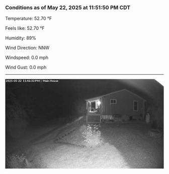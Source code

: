 ### Conditions as of May 22, 2025 at 11:51:50 PM CDT 

Temperature: 52.70 &deg;F

Feels like: 52.70 &deg;F

Humidity: 89%

Wind Direction: NNW

Windspeed: 0.0 mph

Wind Gust: 0.0 mph

---

<img src="./images/latest.jpeg"/>

